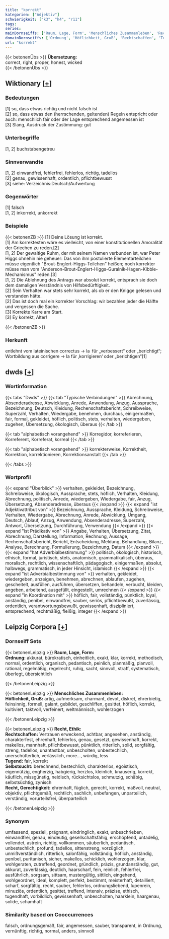 ```yaml
---
title: "korrekt"
kategorien: ["Adjektiv"]
schwierigkeit: ["k3", "h4", "r11"]
tags:
series:
mainDornseiffs: ['Raum, Lage, Form', 'Menschliches Zusammenleben', 'Recht, Ethik']
domainDornseiffs: ['Ordnung', 'Höflichkeit, Gruß', 'Rechtschaffen', 'Tugend', 'Selbstsucht', 'Recht, Gerechtigkeit']
url: "korrekt"
---
```


{{< betonenÜbs >}}
**Übersetzung:**  
correct, right, proper, honest, wicked  
{{< /betonenÜbs >}}

## Wiktionary [[+](https://de.wiktionary.org/wiki/korrekt)]

### Bedeutungen
[1] so, dass etwas richtig und nicht falsch ist  
[2] so, dass etwas den (herrschenden, geltenden) Regeln entspricht oder auch: menschlich fair oder der Lage entsprechend angemessen ist  
[3] Slang, Ausdruck der Zustimmung: gut  

### Unterbegriffe
[1, 2] buchstabengetreu  

### Sinnverwandte
[1, 2] einwandfrei, fehlerfrei, fehlerlos, richtig, tadellos  
[2] genau, gewissenhaft, ordentlich, pflichtbewusst  
[3] siehe: Verzeichnis:Deutsch/Aufwertung  

### Gegenwörter
[1] falsch  
[1, 2] inkorrekt, unkorrekt  

### Beispiele
{{< betonenZB >}}
[1] Deine Lösung ist korrekt.  
[1] Am korrektesten wäre es vielleicht, von einer konstitutionellen Amoralität der Griechen zu reden.[2]  
[1, 2] Der gewaltige Ruhm, der mit seinem Namen verbunden ist, war Peter Higgs ohnehin nie geheuer: Das von ihm postulierte Elementarteilchen müsse eigentlich "Brout-Englert-Higgs-Teilchen" heißen; noch korrekter müsse man vom "Anderson-Brout-Englert-Higgs-Guralnik-Hagen-Kibble-Mechanismus" reden.[3]  
[1, 2] Die Ablehnung des Antrags war absolut korrekt, entsprach sie doch dem damaligen Verständnis von Hilfsbedürftigkeit.  
[2] Sein Verhalten war stets sehr korrekt, als ob er den Knigge gelesen und verstanden hätte.  
[2] Das ist doch mal ein korrekter Vorschlag: wir bezahlen jeder die Hälfte und vergessen die Sache.  
[3] Korrekte Karre am Start.  
[3] Ey korrekt, Alter!  

{{< /betonenZB >}}
### Herkunft
entlehnt vom lateinischen correctus → la für „verbessert“ oder „berichtigt“; Wortbildung aus corrigere → la für ‚korrigieren‘ oder „berichtigen“[1]  



## dwds [[+](https://www.dwds.de/wb/korrekt)]

### Wortinformation
{{< tabs "Dwds" >}}
{{< tab "Typische Verbindungen" >}}
Abrechnung, Absenderadresse, Abwicklung, Anrede, Anwendung, Anzug, Aussprache, Bezeichnung, Deutsch, Kleidung, Rechenschaftsbericht, Schreibweise, Superzahl, Verhalten, Wiedergabe, benehmen, durchaus, einigermaßen, fair, formal, gekleidet, höflich, politisch, stets, verhalten, wiedergeben, zugehen, Übersetzung, ökologisch, überaus
{{< /tab >}}

{{< tab "alphabetisch vorangehend" >}}
Korregidor, korreferieren, Korreferent, Korreferat, korreal
{{< /tab >}}

{{< tab "alphabetisch vorangehend" >}}
korrekterweise, Korrektheit, Korrektion, korrektionieren, Korrektionsanstalt
{{< /tab >}}

{{< /tabs >}}

### Wortprofil
{{< expand "Überblick" >}} verhalten, gekleidet, Bezeichnung, Schreibweise, ökologisch, Aussprache, stets, höflich, Verhalten, Kleidung, Abrechnung, politisch, Anrede, wiedergeben, Wiedergabe, fair, Anzug, Übersetzung, Absenderadresse, überaus {{< /expand >}}
{{< expand "ist Adjektivattribut von" >}} Bezeichnung, Aussprache, Kleidung, Schreibweise, Verhalten, Wiedergabe, Abrechnung, Anrede, Abwicklung, Umgang, Deutsch, Ablauf, Anzug, Anwendung, Absenderadresse, Superzahl, Antwort, Übersetzung, Durchführung, Verwendung {{< /expand >}}
{{< expand "ist Prädikativ von" >}} Angabe, Verhalten, Übersetzung, Zitat, Abrechnung, Darstellung, Information, Rechnung, Aussage, Rechenschaftsbericht, Bericht, Entscheidung, Meldung, Behandlung, Bilanz, Analyse, Berechnung, Formulierung, Bezeichnung, Datum {{< /expand >}}
{{< expand "hat Adverbialbestimmung" >}} politisch, ökologisch, historisch, ethisch, formal, juristisch, stets, anatomisch, grammatikalisch, überaus, moralisch, rechtlich, wissenschaftlich, pädagogisch, einigermaßen, absolut, halbwegs, grammatisch, in jeder Hinsicht, islamisch {{< /expand >}}
{{< expand "ist Adverbialbestimmung von" >}} verhalten, gekleidet, wiedergeben, anzeigen, benehmen, abrechnen, ablaufen, zugehen, gescheitelt, ausfüllen, ausführen, übersetzen, behandeln, verbucht, kleiden, angeben, arbeitend, ausgefüllt, eingestellt, umrechnen {{< /expand >}}
{{< expand "in Koordination mit" >}} höflich, fair, vollständig, pünktlich, loyal, anständig, penibel, einwandfrei, sauber, seriös, pflichtbewußt, zuverlässig, ordentlich, verantwortungsbewußt, gewissenhaft, diszipliniert, entsprechend, rechtmäßig, fleißig, integer {{< /expand >}}

## Leipzig Corpora [[+](https://corpora.uni-leipzig.de/en/res?word=korrekt&corpusId=deu_newscrawl-public_2018)]

### Dornseiff Sets
{{< betonenLeipzig >}}
**Raum, Lage, Form:**  
**Ordnung:** akkurat, bürokratisch, einheitlich, exakt, klar, korrekt, methodisch, normal, ordentlich, organisch, pedantisch, peinlich, planmäßig, planvoll, rational, regelmäßig, regelrecht, ruhig, sacht, sinnvoll, straff, systematisch, überlegt, übersichtlich  

{{< /betonenLeipzig >}}


{{< betonenLeipzig >}}
**Menschliches Zusammenleben:**  
**Höflichkeit, Gruß:** artig, aufmerksam, charmant, devot, diskret, ehrerbietig, feinsinnig, formell, galant, gebildet, geschliffen, gesittet, höflich, korrekt, kultiviert, taktvoll, verfeinert, weltmännisch, wohlerzogen  

{{< /betonenLeipzig >}}


{{< betonenLeipzig >}}
**Recht, Ethik:**  
**Rechtschaffen:** Vertrauen erweckend, achtbar, angesehen, anständig, charakterfest, ehrenhaft, fehlerlos, genau, gesetzt, gewissenhaft, korrekt, makellos, mannhaft, pflichtbewusst, pünktlich, ritterlich, solid, sorgfältig, streng, tadellos, unantastbar, unbescholten, unbestechlich, unerschütterlich, verlässlich, more..., würdig, less  
**Tugend:** fair, korrekt  
**Selbstsucht:** berechnend, bestechlich, charakterlos, egoistisch, eigennützig, engherzig, habgierig, herzlos, kleinlich, knauserig, korrekt, käuflich, missgünstig, neidisch, rücksichtslos, schmutzig, schäbig, selbstsüchtig, zynisch  
**Recht, Gerechtigkeit:** ehrenhaft, füglich, gerecht, korrekt, maßvoll, neutral, objektiv, pflichtgemäß, rechtlich, sachlich, unbefangen, unparteilich, verständig, vorurteilsfrei, überparteilich  

{{< /betonenLeipzig >}}

### Synonym
umfassend, speziell, prägnant, eindringlich, exakt, unbeschrieben, einwandfrei, genau, eindeutig, gesellschaftsfähig, erschöpfend, untadelig, vollendet, astrein, richtig, vollkommen, säuberlich, pedantisch, unbestechlich, profund, tadellos, sittenstreng, vorzüglich, unmißverständlich, ritterlich, salonfähig, vollständig, höflich, anständig, penibel, puritanisch, sicher, makellos, schicklich, wohlerzogen, klar, wohlgeraten, zutreffend, geordnet, gründlich, präzis, grundanständig, gut, akkurat, zuverlässig, deutlich, haarscharf, fein, reinlich, fehlerfrei, ausführlich, sorgsam, sittsam, mustergültig, sittlich, eingehend, wohlgeordnet, ideal, komplett, perfekt, bestimmt, meisterhaft, detailliert, scharf, sorgfältig, recht, sauber, fehlerlos, ordnungsliebend, lupenrein, minuziös, ordentlich, gesittet, treffend, intensiv, präzise, ethisch, tugendhaft, vorbildlich, gewissenhaft, unbescholten, haarklein, haargenau, solide, schamhaft


### Similarity based on Cooccurrences
falsch, ordnungsgemäß, fair, angemessen, sauber, transparent, in Ordnung, vernünftig, richtig, normal, anders, sinnvoll

